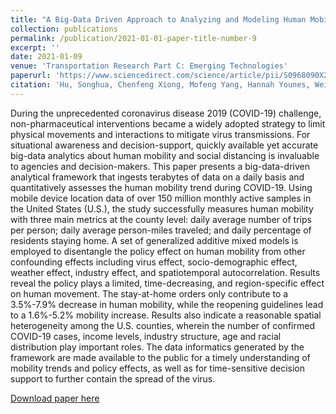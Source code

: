 ```yaml
---
title: "A Big-Data Driven Approach to Analyzing and Modeling Human Mobility Trend under Non-Pharmaceutical Interventions during COVID-19 Pandemic"
collection: publications
permalink: /publication/2021-01-01-paper-title-number-9
excerpt: ''
date: 2021-01-09
venue: 'Transportation Research Part C: Emerging Technologies'
paperurl: 'https://www.sciencedirect.com/science/article/pii/S0968090X20308524'
citation: 'Hu, Songhua, Chenfeng Xiong, Mofeng Yang, Hannah Younes, Weiyu Luo, and Lei Zhang. "A Big-Data Driven Approach to Analyzing and Modeling Human Mobility Trend under Non-Pharmaceutical Interventions during COVID-19 Pandemic." Transportation Research Part C: Emerging Technologies: 102955.'
---
```

During the unprecedented coronavirus disease 2019 (COVID-19) challenge, non-pharmaceutical interventions became a widely adopted strategy to limit physical movements and interactions to mitigate virus transmissions. For situational awareness and decision-support, quickly available yet accurate big-data analytics about human mobility and social distancing is invaluable to agencies and decision-makers. This paper presents a big-data-driven analytical framework that ingests terabytes of data on a daily basis and quantitatively assesses the human mobility trend during COVID-19. Using mobile device location data of over 150 million monthly active samples in the United States (U.S.), the study successfully measures human mobility with three main metrics at the county level: daily average number of trips per person; daily average person-miles traveled; and daily percentage of residents staying home. A set of generalized additive mixed models is employed to disentangle the policy effect on human mobility from other confounding effects including virus effect, socio-demographic effect, weather effect, industry effect, and spatiotemporal autocorrelation. Results reveal the policy plays a limited, time-decreasing, and region-specific effect on human movement. The stay-at-home orders only contribute to a 3.5%-7.9% decrease in human mobility, while the reopening guidelines lead to a 1.6%-5.2% mobility increase. Results also indicate a reasonable spatial heterogeneity among the U.S. counties, wherein the number of confirmed COVID-19 cases, income levels, industry structure, age and racial distribution play important roles. The data informatics generated by the framework are made available to the public for a timely understanding of mobility trends and policy effects, as well as for time-sensitive decision support to further contain the spread of the virus.

[Download paper here](https://www.sciencedirect.com/science/article/pii/S0968090X20308524)
